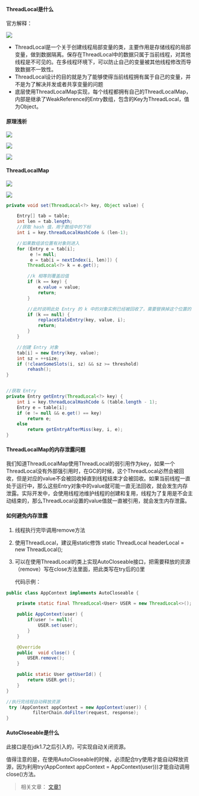 


#### ThreadLocal是什么

官方解释：

![](https://mmbiz.qlogo.cn/mmbiz_png/3eqXwttvOLtjzibSYqvuZfB4TaSYDTCb152jBhzzAMSn7gJiaU8wNL1dO5el4ibMq5dkia9OEEEIoic7dia4DJdLt7Ww/0?wx_fmt=png&from=appmsg)



- ThreadLocal是一个关于创建线程局部变量的类，主要作用是存储线程的局部变量，做到数据隔离。保存在ThreadLocal中的数据只属于当前线程，对其他线程是不可见的。在多线程环境下，可以防止自己的变量被其他线程修改而导致数据不一致性。
- ThreadLocal设计的目的就是为了能够使得当前线程拥有属于自己的变量，并不是为了解决并发或者共享变量的问题
- 底层使用ThreadLocalMap实现，每个线程都拥有自己的ThreadLocalMap，内部是继承了WeakReference的Entry数组，包含的Key为ThreadLocal，值为Object。 



#### 原理浅析

![](https://mmbiz.qlogo.cn/mmbiz_png/3eqXwttvOLtjzibSYqvuZfB4TaSYDTCb1wTpIOc8x46YYEmzjwnKwUVk6TPZvCcTLRWqlHJH09Zyic5ljZKEX21A/0?wx_fmt=png&from=appmsg)

![](https://mmbiz.qlogo.cn/mmbiz_png/3eqXwttvOLtjzibSYqvuZfB4TaSYDTCb1ibMb3RULdrsSlQMsc2SMdQicPmjIg4Pg58UPRUEhX8GDLudKVEmXvKdA/0?wx_fmt=png&from=appmsg)

![](https://mmbiz.qlogo.cn/mmbiz_png/3eqXwttvOLtjzibSYqvuZfB4TaSYDTCb1Ng1jEt8LqibXchtGiccoMGmMs2r09mWTJTQtcIpslWQqlSc1Vj9sd5Rw/0?wx_fmt=png&from=appmsg)

#### ThreadLocalMap 

![](https://mmbiz.qlogo.cn/mmbiz_png/3eqXwttvOLtjzibSYqvuZfB4TaSYDTCb104dMGjic1mKnx4yJmABR71xbMyLLvEicDGWklYWoXn0dibS9sLUXMQd8Q/0?wx_fmt=png&from=appmsg)

![](https://mmbiz.qlogo.cn/mmbiz_png/3eqXwttvOLtjzibSYqvuZfB4TaSYDTCb1DZndFlkvzoBMAcotOhtkfK5vZm769SoIcibylO2icNdoib2nAkAttl8GQ/0?wx_fmt=png&from=appmsg)

```java
private void set(ThreadLocal<?> key, Object value) {

    Entry[] tab = table;
    int len = tab.length;
    //获取 hash 值，用于数组中的下标
    int i = key.threadLocalHashCode & (len-1);

    //如果数组该位置有对象则进入
    for (Entry e = tab[i];
         e != null;
         e = tab[i = nextIndex(i, len)]) {
        ThreadLocal<?> k = e.get();

        //k 相等则覆盖旧值
        if (k == key) {
            e.value = value;
            return;
        }

        //此时说明此处 Entry 的 k 中的对象实例已经被回收了，需要替换掉这个位置的 key 和 value
        if (k == null) {
            replaceStaleEntry(key, value, i);
            return;
        }
    }

    //创建 Entry 对象
    tab[i] = new Entry(key, value);
    int sz = ++size;
    if (!cleanSomeSlots(i, sz) && sz >= threshold)
        rehash();
}


//获取 Entry
private Entry getEntry(ThreadLocal<?> key) {
    int i = key.threadLocalHashCode & (table.length - 1);
    Entry e = table[i];
    if (e != null && e.get() == key)
        return e;
    else
        return getEntryAfterMiss(key, i, e);
}
```





#### ThreadLocalMap的内存泄露问题

我们知道ThreadLocalMap使用ThreadLocal的弱引用作为key，如果一个ThreadLocal没有外部强引用时，在GC的时候，这个ThreadLocal必然会被回收，但是对应的value不会被回收掉直到线程结束才会被回收。如果当前线程一直处于运行中，那么这些Entry对象中的value就可能一直无法回收，就会发生内存泄露。实际开发中，会使用线程池维护线程的创建和复用，线程为了复用是不会主动结束的，那么ThreadLocal设置的value值就一直被引用，就会发生内存泄露。



#### 如何避免内存泄露

1. 线程执行完毕调用remove方法
2. 使用ThreadLocal，建议用static修饰 static ThreadLocal<HttpHeader> headerLocal = new ThreadLocal();
3. 可以在使用ThreadLocal的类上实现AutoCloseable接口，把需要释放的资源（remove）写在close方法里面，把此类写在try后的()里

   代码示例：

```java
public class AppContext implements AutoCloseable {

    private static final ThreadLocal<User> USER = new ThreadLocal<>();

    public AppContext(user) {
        if(user != null){
            USER.set(user);
        }
    }

    @Override
    public  void close() {
        USER.remove();
    }

    public static User getUserId() {
        return USER.get();
    }
}

//执行完线程自动释放资源
 try (AppContext appContext = new AppContext(user)) {
          filterChain.doFilter(request, response);
}
```



#### AutoCloseable是什么

此接口是在jdk1.7之后引入的，可实现自动关闭资源。

值得注意的是，在使用AutoCloseable的时候，必须配合try使用才能自动释放资源，因为利用try(AppContext appContext = AppContext(user)))才能自动调用close()方法。



> 相关文章： [文章1](https://www.justdojava.com/2019/05/12/java-threadlocal/)  